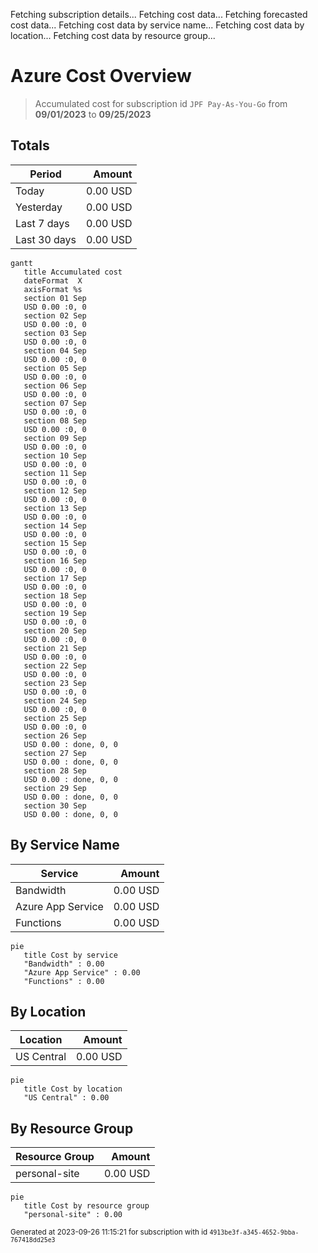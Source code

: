 Fetching subscription details...
Fetching cost data...
Fetching forecasted cost data...
Fetching cost data by service name...
Fetching cost data by location...
Fetching cost data by resource group...
# Azure Cost Overview

> Accumulated cost for subscription id `JPF Pay-As-You-Go` from **09/01/2023** to **09/25/2023**

## Totals

|Period|Amount|
|---|---:|
|Today|0.00 USD|
|Yesterday|0.00 USD|
|Last 7 days|0.00 USD|
|Last 30 days|0.00 USD|

```mermaid
gantt
   title Accumulated cost
   dateFormat  X
   axisFormat %s
   section 01 Sep
   USD 0.00 :0, 0
   section 02 Sep
   USD 0.00 :0, 0
   section 03 Sep
   USD 0.00 :0, 0
   section 04 Sep
   USD 0.00 :0, 0
   section 05 Sep
   USD 0.00 :0, 0
   section 06 Sep
   USD 0.00 :0, 0
   section 07 Sep
   USD 0.00 :0, 0
   section 08 Sep
   USD 0.00 :0, 0
   section 09 Sep
   USD 0.00 :0, 0
   section 10 Sep
   USD 0.00 :0, 0
   section 11 Sep
   USD 0.00 :0, 0
   section 12 Sep
   USD 0.00 :0, 0
   section 13 Sep
   USD 0.00 :0, 0
   section 14 Sep
   USD 0.00 :0, 0
   section 15 Sep
   USD 0.00 :0, 0
   section 16 Sep
   USD 0.00 :0, 0
   section 17 Sep
   USD 0.00 :0, 0
   section 18 Sep
   USD 0.00 :0, 0
   section 19 Sep
   USD 0.00 :0, 0
   section 20 Sep
   USD 0.00 :0, 0
   section 21 Sep
   USD 0.00 :0, 0
   section 22 Sep
   USD 0.00 :0, 0
   section 23 Sep
   USD 0.00 :0, 0
   section 24 Sep
   USD 0.00 :0, 0
   section 25 Sep
   USD 0.00 :0, 0
   section 26 Sep
   USD 0.00 : done, 0, 0
   section 27 Sep
   USD 0.00 : done, 0, 0
   section 28 Sep
   USD 0.00 : done, 0, 0
   section 29 Sep
   USD 0.00 : done, 0, 0
   section 30 Sep
   USD 0.00 : done, 0, 0
```

## By Service Name

|Service|Amount|
|---|---:|
|Bandwidth|0.00 USD|
|Azure App Service|0.00 USD|
|Functions|0.00 USD|

```mermaid
pie
   title Cost by service
   "Bandwidth" : 0.00
   "Azure App Service" : 0.00
   "Functions" : 0.00
```

## By Location

|Location|Amount|
|---|---:|
|US Central|0.00 USD|

```mermaid
pie
   title Cost by location
   "US Central" : 0.00
```

## By Resource Group

|Resource Group|Amount|
|---|---:|
|personal-site|0.00 USD|

```mermaid
pie
   title Cost by resource group
   "personal-site" : 0.00
```

<sup>Generated at 2023-09-26 11:15:21 for subscription with id `4913be3f-a345-4652-9bba-767418dd25e3`</sup>

